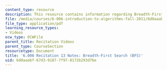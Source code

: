 ```yaml
---
content_type: resource
description: This resource contains information regarding Breadth-First Search (BFS).
file: /media/courses/6-006-introduction-to-algorithms-fall-2011/6d8aaabf67d391877f978172b293d7be_MIT6_006F11_rec13.pdf
file_type: application/pdf
learning_resource_types:
- Videos
ocw_type: OCWFile
parent_title: Recitation Videos
parent_type: CourseSection
resourcetype: Document
title: '6.006 Recitation 13 Notes: Breadth-First Search (BFS)'
uid: 6d8aaabf-67d3-9187-7f97-8172b293d7be
---
```

